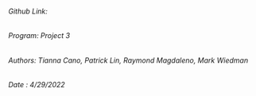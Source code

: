 ###### Github Link: 
###### Program: Project 3
###### Authors: Tianna Cano, Patrick Lin, Raymond Magdaleno, Mark Wiedman
###### Date   : 4/29/2022
